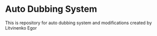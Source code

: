 # Auto Dubbing System
This is repository for auto dubbing system and modifications created by Litvinenko Egor
